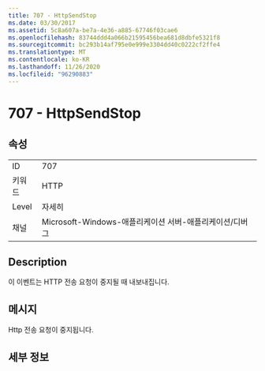 ```yaml
---
title: 707 - HttpSendStop
ms.date: 03/30/2017
ms.assetid: 5c8a607a-be7a-4e36-a885-67746f03cae6
ms.openlocfilehash: 83744ddd4a066b21595456bea681d8dbfe5321f8
ms.sourcegitcommit: bc293b14af795e0e999e3304dd40c0222cf2ffe4
ms.translationtype: MT
ms.contentlocale: ko-KR
ms.lasthandoff: 11/26/2020
ms.locfileid: "96290883"
---
```

# <a name="707---httpsendstop"></a>707 - HttpSendStop

## <a name="properties"></a>속성  
  
|||  
|-|-|  
|ID|707|  
|키워드|HTTP|  
|Level|자세히|  
|채널|Microsoft-Windows-애플리케이션 서버-애플리케이션/디버그|  
  
## <a name="description"></a>Description  

 이 이벤트는 HTTP 전송 요청이 중지될 때 내보내집니다.  
  
## <a name="message"></a>메시지  

 Http 전송 요청이 중지됩니다.  
  
## <a name="details"></a>세부 정보

